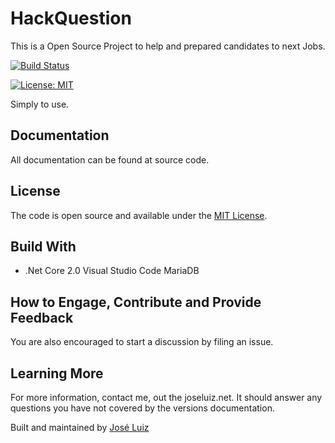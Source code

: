 # HackQuestion
This is a Open Source Project to help and prepared candidates to next Jobs.

[![Build Status](https://travis-ci.org/shpsyte/HackQuestion.svg?branch=master)](https://travis-ci.org/shpsyte/HackQuestion)

[![License: MIT](https://img.shields.io/badge/License-MIT-yellow.svg)](https://opensource.org/licenses/MIT)

Simply to use.


## Documentation
All documentation can be found at source code.

## License
The code is open source and available under the [MIT License](LICENSE.md).


## Build With 
* .Net Core 2.0
   Visual Studio Code
   MariaDB

## How to Engage, Contribute and Provide Feedback
You are also encouraged to start a discussion by filing an issue.


## Learning More
For more information, contact me, out the joseluiz.net. It should answer any questions 
you have not covered by the versions documentation.


Built and maintained by [José Luiz](http://www.joseluiz.net)
